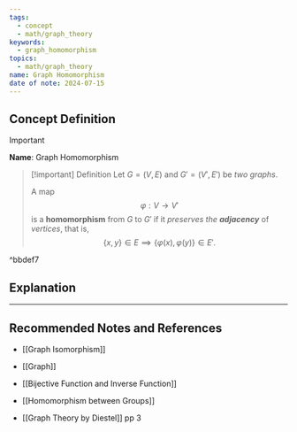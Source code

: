 ```yaml
---
tags:
  - concept
  - math/graph_theory
keywords:
  - graph_homomorphism
topics:
  - math/graph_theory
name: Graph Homomorphism
date of note: 2024-07-15
---
```


## Concept Definition

>[!important]
>**Name**: Graph Homomorphism

>[!important] Definition
>Let $G =(V, E)$ and $G' =(V',E')$ be *two graphs*. 
>
>A map $$\varphi: V \to V'$$ is a **homomorphism** from $G$ to $G'$ if it *preserves the __adjacency__* of *vertices*, that is, $$\{ x, y \} \in E \implies \{ \varphi(x), \varphi(y) \} \in E'.$$

^bbdef7


## Explanation





-----------
##  Recommended Notes and References


- [[Graph Isomorphism]]
- [[Graph]]

- [[Bijective Function and Inverse Function]]
- [[Homomorphism between Groups]]


- [[Graph Theory by Diestel]] pp 3